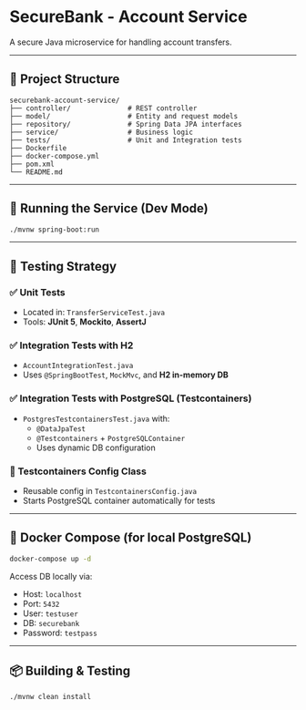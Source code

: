 # SecureBank - Account Service

A secure Java microservice for handling account transfers.

---

## 🧱 Project Structure

```
securebank-account-service/
├── controller/              # REST controller
├── model/                   # Entity and request models
├── repository/              # Spring Data JPA interfaces
├── service/                 # Business logic
├── tests/                   # Unit and Integration tests
├── Dockerfile
├── docker-compose.yml
├── pom.xml
└── README.md
```

---

## 🚀 Running the Service (Dev Mode)

```bash
./mvnw spring-boot:run
```

---

## 🧪 Testing Strategy

### ✅ Unit Tests

- Located in: `TransferServiceTest.java`
- Tools: **JUnit 5**, **Mockito**, **AssertJ**

### ✅ Integration Tests with H2

- `AccountIntegrationTest.java`
- Uses `@SpringBootTest`, `MockMvc`, and **H2 in-memory DB**

### ✅ Integration Tests with PostgreSQL (Testcontainers)

- `PostgresTestcontainersTest.java` with:
  - `@DataJpaTest`
  - `@Testcontainers` + `PostgreSQLContainer`
  - Uses dynamic DB configuration

### 🔧 Testcontainers Config Class

- Reusable config in `TestcontainersConfig.java`
- Starts PostgreSQL container automatically for tests

---

## 🐳 Docker Compose (for local PostgreSQL)

```bash
docker-compose up -d
```

Access DB locally via:
- Host: `localhost`
- Port: `5432`
- User: `testuser`
- DB: `securebank`
- Password: `testpass`

---

## 📦 Building & Testing

```bash
./mvnw clean install
```

